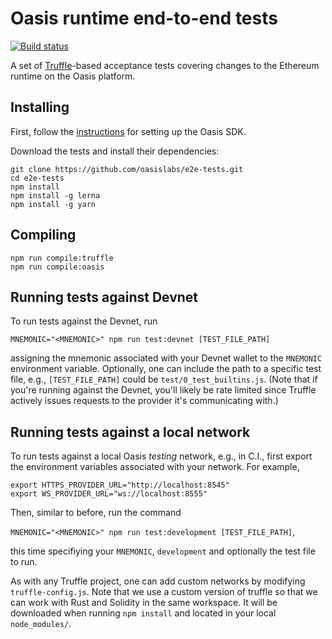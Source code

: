 # Oasis runtime end-to-end tests

[![Build status](https://badge.buildkite.com/58730a2be16848255387f3c8fe708465d09e699794fff0fae4.svg)](https://buildkite.com/oasislabs/e2e-tests)

A set of [Truffle](https://github.com/trufflesuite/truffle)-based acceptance tests covering changes to the Ethereum runtime on the Oasis platform.

## Installing


First, follow the [instructions](https://docs.oasis.dev/quickstart.html#set-up-the-oasis-sdk) for setting up the Oasis SDK.

Download the tests and install their dependencies:

```
git clone https://github.com/oasislabs/e2e-tests.git
cd e2e-tests
npm install
npm install -g lerna
npm install -g yarn
```

## Compiling

```
npm run compile:truffle
npm run compile:oasis
```

## Running tests against Devnet

To run tests against the Devnet, run

`MNEMONIC="<MNEMONIC>" npm run test:devnet [TEST_FILE_PATH]`

assigning the mnemonic associated with your Devnet wallet to the `MNEMONIC` environment variable. Optionally, one can include the path to a specific test file, e.g., `[TEST_FILE_PATH]` could be `test/0_test_builtins.js`. (Note that if you're running against the Devnet, you'll likely be rate limited since Truffle actively issues requests to the provider it's communicating with.)

## Running tests against a local network

To run tests against a local Oasis *testing* network, e.g., in C.I., first export the environment variables associated with your network. For example,

```
export HTTPS_PROVIDER_URL="http://localhost:8545"
export WS_PROVIDER_URL="ws://localhost:8555"
```

Then, similar to before, run the command

`MNEMONIC="<MNEMONIC>" npm run test:development [TEST_FILE_PATH]`,

this time specifiying your `MNEMONIC`, `development` and optionally the test file to run.

As with any Truffle project, one can add custom networks by modifying `truffle-config.js`. Note that we use a custom version of truffle so that we can work with Rust and Solidity in the same workspace. It will be downloaded when running `npm install` and located in your local `node_modules/`.
